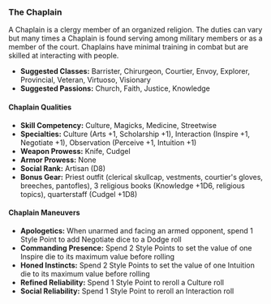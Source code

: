 ### The Chaplain 

A Chaplain is a clergy member of an organized religion.
The duties can vary but many times a Chaplain is found serving among
military members or as a member of the court. Chaplains have minimal
training in combat but are skilled at interacting with people.

- **Suggested Classes:** Barrister, Chirurgeon, Courtier, Envoy, Explorer, Provincial, Veteran, Virtuoso, Visionary
- **Suggested Passions:** Church, Faith, Justice, Knowledge

#### Chaplain Qualities

- **Skill Competency:** Culture, Magicks, Medicine, Streetwise
- **Specialties:** Culture (Arts +1, Scholarship +1), Interaction (Inspire +1, Negotiate +1), Observation (Perceive +1, Intuition +1)
- **Weapon Prowess:** Knife, Cudgel
- **Armor Prowess:** None
- **Social Rank:** Artisan (D8)
- **Bonus Gear:** Priest outfit (clerical skullcap, vestments, courtier's
  gloves, breeches, pantofles), 3 religious books (Knowledge +1D6,
  religious topics), quarterstaff (Cudgel +1D8)

#### Chaplain Maneuvers

- **Apologetics:** When unarmed and facing an armed opponent, spend 1 Style Point to add Negotiate dice to a Dodge roll
- **Commanding Presence:** Spend 2 Style Points to set the value of one Inspire die to its maximum value before rolling
- **Honed Instincts:** Spend 2 Style Points to set the value of one Intuition die to its maximum value before rolling
- **Refined Reliability:** Spend 1 Style Point to reroll a Culture roll
- **Social Reliability:** Spend 1 Style Point to reroll an Interaction roll

